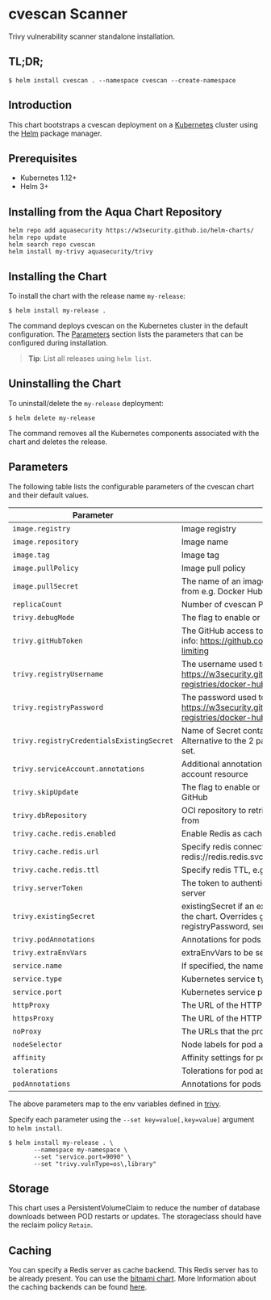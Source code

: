# cvescan Scanner

Trivy vulnerability scanner standalone installation.

## TL;DR;

```
$ helm install cvescan . --namespace cvescan --create-namespace
```

## Introduction

This chart bootstraps a cvescan deployment on a [Kubernetes](http://kubernetes.io) cluster using the
[Helm](https://helm.sh) package manager.

## Prerequisites

- Kubernetes 1.12+
- Helm 3+

## Installing from the Aqua Chart Repository

```
helm repo add aquasecurity https://w3security.github.io/helm-charts/
helm repo update
helm search repo cvescan
helm install my-trivy aquasecurity/trivy
```

## Installing the Chart

To install the chart with the release name `my-release`:

```
$ helm install my-release .
```

The command deploys cvescan on the Kubernetes cluster in the default configuration. The [Parameters](#parameters)
section lists the parameters that can be configured during installation.

> **Tip**: List all releases using `helm list`.

## Uninstalling the Chart

To uninstall/delete the `my-release` deployment:

```
$ helm delete my-release
```

The command removes all the Kubernetes components associated with the chart and deletes the release.

## Parameters

The following table lists the configurable parameters of the cvescan chart and their default values.

|                 Parameter             |                                Description                              |    Default     |
|---------------------------------------|-------------------------------------------------------------------------|----------------|
| `image.registry`                      | Image registry                                                          | `docker.io`    |
| `image.repository`                    | Image name                                                              | `w3security/cvescan` |
| `image.tag`                           | Image tag                                                               | `{TAG_NAME}`   |
| `image.pullPolicy`                    | Image pull policy                                                       | `IfNotPresent` |
| `image.pullSecret`                    | The name of an imagePullSecret used to pull cvescan image from e.g. Docker Hub or a private registry  | |
| `replicaCount`                        | Number of cvescan Pods to run                                   | `1`            |
| `trivy.debugMode`                     | The flag to enable or disable cvescan debug mode                          | `false` |
| `trivy.gitHubToken`                   | The GitHub access token to download cvescan DB. More info: https://github.com/w3security/cvescan#github-rate-limiting                          |      |
| `trivy.registryUsername`              | The username used to log in at dockerhub. More info: https://w3security.github.io/cvescan/dev/advanced/private-registries/docker-hub/ |      |
| `trivy.registryPassword`              | The password used to log in at dockerhub. More info: https://w3security.github.io/cvescan/dev/advanced/private-registries/docker-hub/ |      |
| `trivy.registryCredentialsExistingSecret` | Name of Secret containing dockerhub credentials. Alternative to the 2 parameters above, has precedence if set.                    |      |
| `trivy.serviceAccount.annotations`        | Additional annotations to add to the Kubernetes service account resource |     |
| `trivy.skipUpdate`                    | The flag to enable or disable cvescan DB downloads from GitHub            | `false`        |
| `trivy.dbRepository`                  | OCI repository to retrieve the cvescan vulnerability database from        | `ghcr.io/aquasecurity/trivy-db`        |
| `trivy.cache.redis.enabled`           | Enable Redis as caching backend                                         | `false` |
| `trivy.cache.redis.url`               | Specify redis connection url, e.g. redis://redis.redis.svc:6379         | `` |
| `trivy.cache.redis.ttl`               | Specify redis TTL, e.g. 3600s or 24h                                    | `` |
| `trivy.serverToken`                   | The token to authenticate cvescan client with cvescan server                | `` |
| `trivy.existingSecret`                | existingSecret if an existing secret has been created outside the chart. Overrides gitHubToken, registryUsername, registryPassword, serverToken | `` |
| `trivy.podAnnotations`                | Annotations for pods created by statefulset                             | `{}` |
| `trivy.extraEnvVars`                  | extraEnvVars to be set on the container                                 | `{}` |
| `service.name`                        | If specified, the name used for the cvescan service                       |     |
| `service.type`                        | Kubernetes service type                                                 | `ClusterIP` |
| `service.port`                        | Kubernetes service port                                                 | `4954`      |
| `httpProxy`                           | The URL of the HTTP proxy server                                        |     |
| `httpsProxy`                          | The URL of the HTTPS proxy server                                       |     |
| `noProxy`                             | The URLs that the proxy settings do not apply to                        |     |
| `nodeSelector`                        | Node labels for pod assignment                                              |     |
| `affinity`                            | Affinity settings for pod assignment                                              |     |
| `tolerations`                         | Tolerations for pod assignment                                              |     |
| `podAnnotations`                      | Annotations for pods created by statefulset                             | `{}` |

The above parameters map to the env variables defined in [trivy](https://github.com/w3security/cvescan#configuration).

Specify each parameter using the `--set key=value[,key=value]` argument to `helm install`.

```
$ helm install my-release . \
       --namespace my-namespace \
       --set "service.port=9090" \
       --set "trivy.vulnType=os\,library"
```

## Storage

This chart uses a PersistentVolumeClaim to reduce the number of database downloads between POD restarts or updates. The storageclass should have the reclaim policy  `Retain`.

## Caching

You can specify a Redis server as cache backend. This Redis server has to be already present. You can use the [bitnami chart](https://bitnami.com/stack/redis/helm).
More Information about the caching backends can be found [here](https://github.com/w3security/cvescan#specify-cache-backend).
